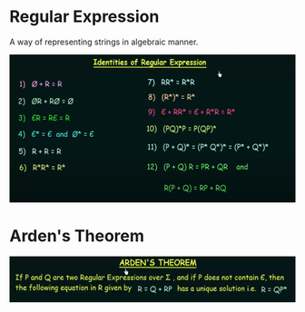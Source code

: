 # Regular Expression
A way of representing strings in algebraic manner.

![Alt text](<Screenshot from 2024-01-03 11-29-57.png>)

# Arden's Theorem
![Alt text](<Screenshot from 2023-11-25 11-08-12.png>)

